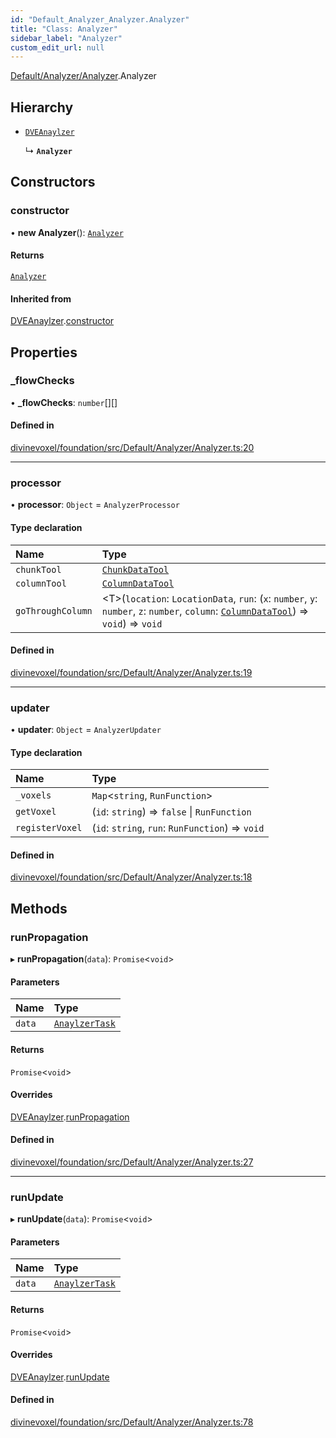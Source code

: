 ```yaml
---
id: "Default_Analyzer_Analyzer.Analyzer"
title: "Class: Analyzer"
sidebar_label: "Analyzer"
custom_edit_url: null
---
```


[Default/Analyzer/Analyzer](../modules/Default_Analyzer_Analyzer.md).Analyzer

## Hierarchy

- [`DVEAnaylzer`](Interfaces_Anaylzer_DVEAnaylzer.DVEAnaylzer.md)

  ↳ **`Analyzer`**

## Constructors

### constructor

• **new Analyzer**(): [`Analyzer`](Default_Analyzer_Analyzer.Analyzer.md)

#### Returns

[`Analyzer`](Default_Analyzer_Analyzer.Analyzer.md)

#### Inherited from

[DVEAnaylzer](Interfaces_Anaylzer_DVEAnaylzer.DVEAnaylzer.md).[constructor](Interfaces_Anaylzer_DVEAnaylzer.DVEAnaylzer.md#constructor)

## Properties

### \_flowChecks

• **\_flowChecks**: `number`[][]

#### Defined in

[divinevoxel/foundation/src/Default/Analyzer/Analyzer.ts:20](https://github.com/lucasdamianjohnson/DivineVoxelEngine/blob/596fa7391478620ed460dfb4856ff0a763b91c49/divinevoxel/foundation/src/Default/Analyzer/Analyzer.ts#L20)

___

### processor

• **processor**: `Object` = `AnalyzerProcessor`

#### Type declaration

| Name | Type |
| :------ | :------ |
| `chunkTool` | [`ChunkDataTool`](Default_Tools_Data_WorldData_ChunkDataTool.ChunkDataTool.md) |
| `columnTool` | [`ColumnDataTool`](Default_Tools_Data_WorldData_ColumnDataTool.ColumnDataTool.md) |
| `goThroughColumn` | \<T\>(`location`: `LocationData`, `run`: (`x`: `number`, `y`: `number`, `z`: `number`, `column`: [`ColumnDataTool`](Default_Tools_Data_WorldData_ColumnDataTool.ColumnDataTool.md)) => `void`) => `void` |

#### Defined in

[divinevoxel/foundation/src/Default/Analyzer/Analyzer.ts:19](https://github.com/lucasdamianjohnson/DivineVoxelEngine/blob/596fa7391478620ed460dfb4856ff0a763b91c49/divinevoxel/foundation/src/Default/Analyzer/Analyzer.ts#L19)

___

### updater

• **updater**: `Object` = `AnalyzerUpdater`

#### Type declaration

| Name | Type |
| :------ | :------ |
| `_voxels` | `Map`\<`string`, `RunFunction`\> |
| `getVoxel` | (`id`: `string`) => ``false`` \| `RunFunction` |
| `registerVoxel` | (`id`: `string`, `run`: `RunFunction`) => `void` |

#### Defined in

[divinevoxel/foundation/src/Default/Analyzer/Analyzer.ts:18](https://github.com/lucasdamianjohnson/DivineVoxelEngine/blob/596fa7391478620ed460dfb4856ff0a763b91c49/divinevoxel/foundation/src/Default/Analyzer/Analyzer.ts#L18)

## Methods

### runPropagation

▸ **runPropagation**(`data`): `Promise`\<`void`\>

#### Parameters

| Name | Type |
| :------ | :------ |
| `data` | [`AnaylzerTask`](../modules/Types_Tasks_types.md#anaylzertask) |

#### Returns

`Promise`\<`void`\>

#### Overrides

[DVEAnaylzer](Interfaces_Anaylzer_DVEAnaylzer.DVEAnaylzer.md).[runPropagation](Interfaces_Anaylzer_DVEAnaylzer.DVEAnaylzer.md#runpropagation)

#### Defined in

[divinevoxel/foundation/src/Default/Analyzer/Analyzer.ts:27](https://github.com/lucasdamianjohnson/DivineVoxelEngine/blob/596fa7391478620ed460dfb4856ff0a763b91c49/divinevoxel/foundation/src/Default/Analyzer/Analyzer.ts#L27)

___

### runUpdate

▸ **runUpdate**(`data`): `Promise`\<`void`\>

#### Parameters

| Name | Type |
| :------ | :------ |
| `data` | [`AnaylzerTask`](../modules/Types_Tasks_types.md#anaylzertask) |

#### Returns

`Promise`\<`void`\>

#### Overrides

[DVEAnaylzer](Interfaces_Anaylzer_DVEAnaylzer.DVEAnaylzer.md).[runUpdate](Interfaces_Anaylzer_DVEAnaylzer.DVEAnaylzer.md#runupdate)

#### Defined in

[divinevoxel/foundation/src/Default/Analyzer/Analyzer.ts:78](https://github.com/lucasdamianjohnson/DivineVoxelEngine/blob/596fa7391478620ed460dfb4856ff0a763b91c49/divinevoxel/foundation/src/Default/Analyzer/Analyzer.ts#L78)
